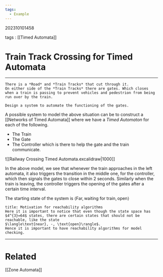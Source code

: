 ```yaml
---
tags:
  - Example
---
```


202310101458

tags : [[Timed Automata]]

#  Train Track Crossing for Timed Automata
---
```ad-question
There is a *Road* and *Train Tracks* that cut through it.
On either side of the *Train Tracks* there are gates. Which closes when a train is passing to prevent vehicles and pedestrion from being run over by the train.

Design a system to automate the functioning of the gates.
```

A possible system to model the above situation can be to construct a [[Networks of Timed Automata]] where we have a *Timed Automaton* for each of the following.
- The Train
- The Gate
- The Controller which is there to help the gate and the train communicate.

![[Railway Crossing Timed Automata.excalidraw|1000]]

In the above model, we see that whenever the train approaches in the left automata, it also triggers the transition in the middle one, for the controller, which then signals the gates to close within 2 seconds. 
Similarly when the train is leaving, the controller triggers the opening of the gates after a certain time interval.

The starting state of the system is $\langle \text{Far}, \text{waiting for train}, \text{open}\rangle$

```ad-hint
title: Motivation for reachability algorithms
Here it is important to notice that even though the state space has $4^{3}=64$ states, there are certain states that should not be reachable, like the state
$\langle\text{near}, -, \text{open}\rangle$.
Hence it is important to have reachability algorithms for model checking.
```

---
# Related
[[Zone Automata]]